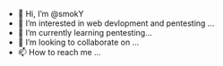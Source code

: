 - 👋 Hi, I’m @smokY
- 👀 I’m interested in web devlopment and pentesting ...
- 🌱 I’m currently learning  pentesting...
- 💞️ I’m looking to collaborate on ...
- 📫 How to reach me ...

<!---
33smokY/33smokY is a ✨ special ✨ repository because its `README.md` (this file) appears on your GitHub profile.
You can click the Preview link to take a look at your changes.
--->
